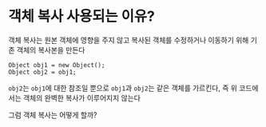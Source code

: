 # 객체 복사 사용되는 이유?
객체 복사는 원본 객체에 영향을 주지 않고 복사된 객체를 수정하거나 이동하기 위해 기존 객체의 복사본을 만든다

```
Object obj1 = new Object();
Object obj2 = obj1;
```

`obj2`는 `obj1`에 대한 참조일 뿐으로 `obj1`과 `obj2`는 같은 객체를 가르킨다, 즉 위 코드에서는 객체의 완벽한 복사가 이루어지지 않는다

그럼 객체 복사는 어떻게 할까?
